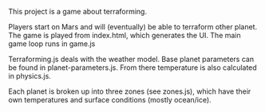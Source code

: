 This project is a game about terraforming.

Players start on Mars and will (eventually) be able to terraform other planet.  The game is played from index.html, which generates the UI.  The main game loop runs in game.js

Terraforming.js deals with the weather model.  Base planet parameters can be found in planet-parameters.js.  From there temperature is also calculated in physics.js. 

Each planet is broken up into three zones (see zones.js), which have their own temperatures and surface conditions (mostly ocean/ice).